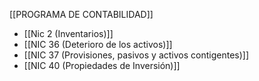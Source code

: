 [[PROGRAMA DE CONTABILIDAD]]
- [[Nic 2 (Inventarios)]]
- [[NIC 36 (Deterioro de los activos)]]
- [[NIC 37  (Provisiones, pasivos y activos contigentes)]]
- [[NIC 40 (Propiedades de Inversión)]]